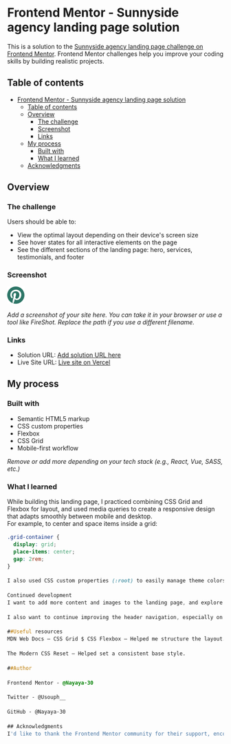# Frontend Mentor - Sunnyside agency landing page solution

This is a solution to the [Sunnyside agency landing page challenge on Frontend Mentor](https://www.frontendmentor.io/challenges/sunnyside-agency-landing-page-7yVs3B). Frontend Mentor challenges help you improve your coding skills by building realistic projects.

## Table of contents

- [Frontend Mentor - Sunnyside agency landing page solution](#frontend-mentor---sunnyside-agency-landing-page-solution)
  - [Table of contents](#table-of-contents)
  - [Overview](#overview)
    - [The challenge](#the-challenge)
    - [Screenshot](#screenshot)
    - [Links](#links)
  - [My process](#my-process)
    - [Built with](#built-with)
    - [What I learned](#what-i-learned)
  - [Acknowledgments](#acknowledgments)

## Overview

### The challenge

Users should be able to:

- View the optimal layout depending on their device's screen size
- See hover states for all interactive elements on the page
- See the different sections of the landing page: hero, services, testimonials, and footer

### Screenshot

![](./images/icon-pinterest.svg)

*Add a screenshot of your site here. You can take it in your browser or use a tool like FireShot. Replace the path if you use a different filename.*

### Links

- Solution URL: [Add solution URL here](https://your-solution-url.com)
- Live Site URL: [Live site on Vercel](https://sunnyside-agency-landing-page-one-iota.vercel.app/)

## My process

### Built with

- Semantic HTML5 markup
- CSS custom properties
- Flexbox
- CSS Grid
- Mobile-first workflow

*Remove or add more depending on your tech stack (e.g., React, Vue, SASS, etc.)*

### What I learned

While building this landing page, I practiced combining CSS Grid and Flexbox for layout, and used media queries to create a responsive design that adapts smoothly between mobile and desktop.  
For example, to center and space items inside a grid:

```css
.grid-container {
  display: grid;
  place-items: center;
  gap: 2rem;
}

I also used CSS custom properties (:root) to easily manage theme colors across different sections.

Continued development
I want to add more content and images to the landing page, and explore adding interactive elements like hover effects and animations.

I also want to continue improving the header navigation, especially on smaller screens, and explore adding simple animations to hero text and call-to-action buttons.

##Useful resources
MDN Web Docs – CSS Grid $ CSS Flexbox – Helped me structure the layout.

The Modern CSS Reset – Helped set a consistent base style.

##Author

Frontend Mentor - @Nayaya-30

Twitter - @Usouph__

GitHub - @Nayaya-30

## Acknowledgments
I'd like to thank the Frontend Mentor community for their support, encouragement, feedback and inspiration!.